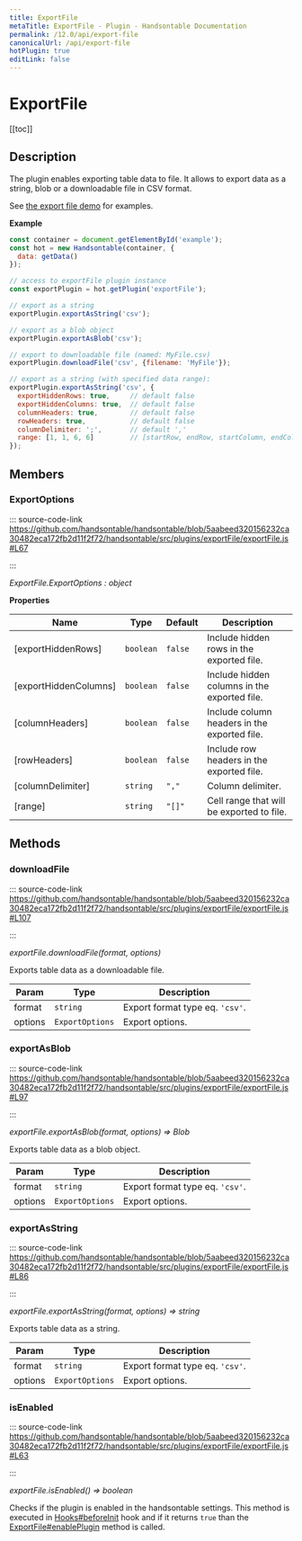 ```yaml
---
title: ExportFile
metaTitle: ExportFile - Plugin - Handsontable Documentation
permalink: /12.0/api/export-file
canonicalUrl: /api/export-file
hotPlugin: true
editLink: false
---
```


# ExportFile

[[toc]]

## Description

The plugin enables exporting table data to file. It allows to export data as a string, blob or a downloadable file in
CSV format.

See [the export file demo](@/guides/accessories-and-menus/export-to-csv.md) for examples.

**Example**  
```js
const container = document.getElementById('example');
const hot = new Handsontable(container, {
  data: getData()
});

// access to exportFile plugin instance
const exportPlugin = hot.getPlugin('exportFile');

// export as a string
exportPlugin.exportAsString('csv');

// export as a blob object
exportPlugin.exportAsBlob('csv');

// export to downloadable file (named: MyFile.csv)
exportPlugin.downloadFile('csv', {filename: 'MyFile'});

// export as a string (with specified data range):
exportPlugin.exportAsString('csv', {
  exportHiddenRows: true,     // default false
  exportHiddenColumns: true,  // default false
  columnHeaders: true,        // default false
  rowHeaders: true,           // default false
  columnDelimiter: ';',       // default ','
  range: [1, 1, 6, 6]         // [startRow, endRow, startColumn, endColumn]
});
```

## Members

### ExportOptions
  
::: source-code-link https://github.com/handsontable/handsontable/blob/5aabeed320156232ca30482eca172fb2d11f2f72/handsontable/src/plugins/exportFile/exportFile.js#L67

:::

_ExportFile.ExportOptions : object_


**Properties**

| Name | Type | Default | Description |
| --- | --- | --- | --- |
| [exportHiddenRows] | <code>boolean</code> | <code>false</code> | Include hidden rows in the exported file. |
| [exportHiddenColumns] | <code>boolean</code> | <code>false</code> | Include hidden columns in the exported file. |
| [columnHeaders] | <code>boolean</code> | <code>false</code> | Include column headers in the exported file. |
| [rowHeaders] | <code>boolean</code> | <code>false</code> | Include row headers in the exported file. |
| [columnDelimiter] | <code>string</code> | <code>","</code> | Column delimiter. |
| [range] | <code>string</code> | <code>&quot;[]&quot;</code> | Cell range that will be exported to file. |

## Methods

### downloadFile
  
::: source-code-link https://github.com/handsontable/handsontable/blob/5aabeed320156232ca30482eca172fb2d11f2f72/handsontable/src/plugins/exportFile/exportFile.js#L107

:::

_exportFile.downloadFile(format, options)_

Exports table data as a downloadable file.


| Param | Type | Description |
| --- | --- | --- |
| format | `string` | Export format type eq. `'csv'`. |
| options | `ExportOptions` | Export options. |



### exportAsBlob
  
::: source-code-link https://github.com/handsontable/handsontable/blob/5aabeed320156232ca30482eca172fb2d11f2f72/handsontable/src/plugins/exportFile/exportFile.js#L97

:::

_exportFile.exportAsBlob(format, options) ⇒ Blob_

Exports table data as a blob object.


| Param | Type | Description |
| --- | --- | --- |
| format | `string` | Export format type eq. `'csv'`. |
| options | `ExportOptions` | Export options. |



### exportAsString
  
::: source-code-link https://github.com/handsontable/handsontable/blob/5aabeed320156232ca30482eca172fb2d11f2f72/handsontable/src/plugins/exportFile/exportFile.js#L86

:::

_exportFile.exportAsString(format, options) ⇒ string_

Exports table data as a string.


| Param | Type | Description |
| --- | --- | --- |
| format | `string` | Export format type eq. `'csv'`. |
| options | `ExportOptions` | Export options. |



### isEnabled
  
::: source-code-link https://github.com/handsontable/handsontable/blob/5aabeed320156232ca30482eca172fb2d11f2f72/handsontable/src/plugins/exportFile/exportFile.js#L63

:::

_exportFile.isEnabled() ⇒ boolean_

Checks if the plugin is enabled in the handsontable settings. This method is executed in [Hooks#beforeInit](@/api/hooks.md#beforeinit)
hook and if it returns `true` than the [ExportFile#enablePlugin](@/api/exportFile.md#enableplugin) method is called.


